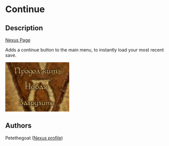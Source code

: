 # Continue

## Description

[Nexus Page](https://www.nexusmods.com/morrowind/mods/45952)

Adds a continue button to the main menu, to instantly load your most recent save.

![example.jpg](example.jpg)

## Authors

Petethegoat ([Nexus profile](https://www.nexusmods.com/morrowind/users/25319994))
